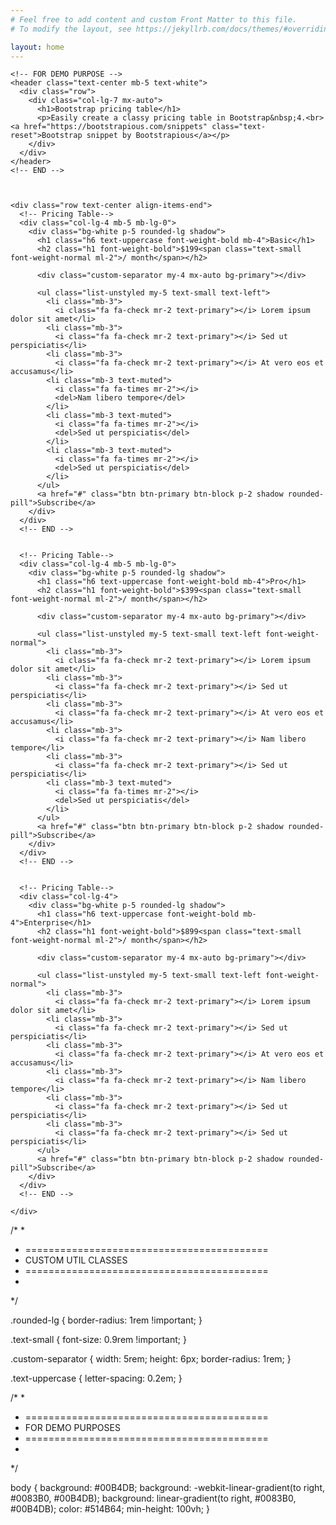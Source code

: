 ```yaml
---
# Feel free to add content and custom Front Matter to this file.
# To modify the layout, see https://jekyllrb.com/docs/themes/#overriding-theme-defaults

layout: home
---
```

<html>
	<body>
<section>
  <div class="container py-5">

    <!-- FOR DEMO PURPOSE -->
    <header class="text-center mb-5 text-white">
      <div class="row">
        <div class="col-lg-7 mx-auto">
          <h1>Bootstrap pricing table</h1>
          <p>Easily create a classy pricing table in Bootstrap&nbsp;4.<br> <a href="https://bootstrapious.com/snippets" class="text-reset">Bootstrap snippet by Bootstrapious</a></p>
        </div>
      </div>
    </header>
    <!-- END -->



    <div class="row text-center align-items-end">
      <!-- Pricing Table-->
      <div class="col-lg-4 mb-5 mb-lg-0">
        <div class="bg-white p-5 rounded-lg shadow">
          <h1 class="h6 text-uppercase font-weight-bold mb-4">Basic</h1>
          <h2 class="h1 font-weight-bold">$199<span class="text-small font-weight-normal ml-2">/ month</span></h2>

          <div class="custom-separator my-4 mx-auto bg-primary"></div>

          <ul class="list-unstyled my-5 text-small text-left">
            <li class="mb-3">
              <i class="fa fa-check mr-2 text-primary"></i> Lorem ipsum dolor sit amet</li>
            <li class="mb-3">
              <i class="fa fa-check mr-2 text-primary"></i> Sed ut perspiciatis</li>
            <li class="mb-3">
              <i class="fa fa-check mr-2 text-primary"></i> At vero eos et accusamus</li>
            <li class="mb-3 text-muted">
              <i class="fa fa-times mr-2"></i>
              <del>Nam libero tempore</del>
            </li>
            <li class="mb-3 text-muted">
              <i class="fa fa-times mr-2"></i>
              <del>Sed ut perspiciatis</del>
            </li>
            <li class="mb-3 text-muted">
              <i class="fa fa-times mr-2"></i>
              <del>Sed ut perspiciatis</del>
            </li>
          </ul>
          <a href="#" class="btn btn-primary btn-block p-2 shadow rounded-pill">Subscribe</a>
        </div>
      </div>
      <!-- END -->


      <!-- Pricing Table-->
      <div class="col-lg-4 mb-5 mb-lg-0">
        <div class="bg-white p-5 rounded-lg shadow">
          <h1 class="h6 text-uppercase font-weight-bold mb-4">Pro</h1>
          <h2 class="h1 font-weight-bold">$399<span class="text-small font-weight-normal ml-2">/ month</span></h2>

          <div class="custom-separator my-4 mx-auto bg-primary"></div>

          <ul class="list-unstyled my-5 text-small text-left font-weight-normal">
            <li class="mb-3">
              <i class="fa fa-check mr-2 text-primary"></i> Lorem ipsum dolor sit amet</li>
            <li class="mb-3">
              <i class="fa fa-check mr-2 text-primary"></i> Sed ut perspiciatis</li>
            <li class="mb-3">
              <i class="fa fa-check mr-2 text-primary"></i> At vero eos et accusamus</li>
            <li class="mb-3">
              <i class="fa fa-check mr-2 text-primary"></i> Nam libero tempore</li>
            <li class="mb-3">
              <i class="fa fa-check mr-2 text-primary"></i> Sed ut perspiciatis</li>
            <li class="mb-3 text-muted">
              <i class="fa fa-times mr-2"></i>
              <del>Sed ut perspiciatis</del>
            </li>
          </ul>
          <a href="#" class="btn btn-primary btn-block p-2 shadow rounded-pill">Subscribe</a>
        </div>
      </div>
      <!-- END -->


      <!-- Pricing Table-->
      <div class="col-lg-4">
        <div class="bg-white p-5 rounded-lg shadow">
          <h1 class="h6 text-uppercase font-weight-bold mb-4">Enterprise</h1>
          <h2 class="h1 font-weight-bold">$899<span class="text-small font-weight-normal ml-2">/ month</span></h2>

          <div class="custom-separator my-4 mx-auto bg-primary"></div>

          <ul class="list-unstyled my-5 text-small text-left font-weight-normal">
            <li class="mb-3">
              <i class="fa fa-check mr-2 text-primary"></i> Lorem ipsum dolor sit amet</li>
            <li class="mb-3">
              <i class="fa fa-check mr-2 text-primary"></i> Sed ut perspiciatis</li>
            <li class="mb-3">
              <i class="fa fa-check mr-2 text-primary"></i> At vero eos et accusamus</li>
            <li class="mb-3">
              <i class="fa fa-check mr-2 text-primary"></i> Nam libero tempore</li>
            <li class="mb-3">
              <i class="fa fa-check mr-2 text-primary"></i> Sed ut perspiciatis</li>
            <li class="mb-3">
              <i class="fa fa-check mr-2 text-primary"></i> Sed ut perspiciatis</li>
          </ul>
          <a href="#" class="btn btn-primary btn-block p-2 shadow rounded-pill">Subscribe</a>
        </div>
      </div>
      <!-- END -->

    </div>
  </div>
</section>
</ body>
</ html>

/*
*
* ==========================================
* CUSTOM UTIL CLASSES
* ==========================================
*
*/

.rounded-lg {
  border-radius: 1rem !important;
}

.text-small {
  font-size: 0.9rem !important;
}

.custom-separator {
  width: 5rem;
  height: 6px;
  border-radius: 1rem;
}

.text-uppercase {
  letter-spacing: 0.2em;
}

/*
*
* ==========================================
* FOR DEMO PURPOSES
* ==========================================
*
*/

body {
  background: #00B4DB;
  background: -webkit-linear-gradient(to right, #0083B0, #00B4DB);
  background: linear-gradient(to right, #0083B0, #00B4DB);
  color: #514B64;
  min-height: 100vh;
}

